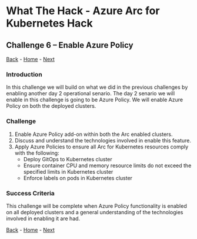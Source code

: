 # What The Hack - Azure Arc for Kubernetes Hack

## Challenge 6 – Enable Azure Policy
[Back](challenge05.md) - [Home](../readme.md) - [Next](challenge07.md)

### Introduction

In this challenge we will build on what we did in the previous challenges by enabling another day 2 operational senario. The day 2 senario we will enable in this challenge is going to be Azure Policy. We will enable Azure Policy on both the deployed clusters.

### Challenge

1. Enable Azure Policy add-on within both the Arc enabled clusters.
2. Discuss and understand the technologies involved in enable this feature.
3. Apply Azure Policies to ensure all Arc for Kubernetes resources comply with the following:
   * Deploy GitOps to Kubernetes cluster
   * Ensure container CPU and memory resource limits do not exceed the specified limits in Kubernetes cluster
   * Enforce labels on pods in Kubernetes cluster

### Success Criteria

This challenge will be complete when Azure Policy functionality is enabled on all deployed clusters and a general understanding of the technologies involved in enabling it are had.

[Back](challenge05.md) - [Home](../readme.md) - [Next](challenge07.md)
